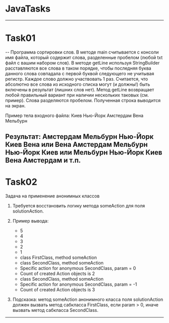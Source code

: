 # JavaTasks
---
# Task01
--
Программа сортировки слов.
В методе main считывается с консоли имя файла, который содержит слова, разделенные пробелом (любой txt файл с вашим набором слов).
В методе getLine используя StringBuilder расставляются все слова в таком порядке, чтобы последняя буква данного слова совпадала с первой буквой следующего не учитывая регистр.
Каждое слово должно участвовать 1 раз.
Считается, что абсолютно все слова из исходного списка могут (и должны!) быть включены в результат (лишних слов нет).
Метод getLine возвращает любой правильный вариант при наличии нескольких таковых (см. пример).
Слова разделяются пробелом.
Полученная строка выводится на экран.

Пример тела входного файла:
Киев Нью-Йорк Амстердам Вена Мельбурн

Результат:
Амстердам Мельбурн Нью-Йорк Киев Вена
или
Вена Амстердам Мельбурн Нью-Йорк Киев
или
Мельбурн Нью-Йорк Киев Вена Амстердам
и т.п.
------

# Task02
Задача на применение анонимных классов

1. Требуется восстановить логику метода someAction для поля solutionAction.
2. Пример вывода:
     * 5
     * 4
     * 3
     * 2
     * 1
     * class FirstClass, method someAction
     * class SecondClass, method someAction
     * Specific action for anonymous SecondClass, param = 0
     * Count of created Action objects is 2
     * class SecondClass, method someAction
     * Specific action for anonymous SecondClass, param = -1
     * Count of created Action objects is 3

3. Подсказка: метод someAction анонимного класса поля solutionAction должен вызвать метод сабкласса FirstClass, если param > 0, иначе вызвать метод сабкласса SecondClass.
-----
